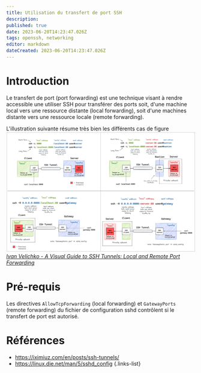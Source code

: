```yaml
---
title: Utilisation du transfert de port SSH
description: 
published: true
date: 2023-06-20T14:23:47.026Z
tags: openssh, networking
editor: markdown
dateCreated: 2023-06-20T14:23:47.026Z
---
```


# Introduction
Le transfert de port (port forwarding) est une technique visant à rendre accessible une utiliser SSH pour transférer des ports soit, d'une machine local vers une ressource distante (local forwarding), soit d'une machines distante vers une ressource locale (remote forwarding).

L'illustration suivante résume très bien les différents cas de figure
![port-forwarding.png](/openssh/port-forwarding.png)
*[Ivan Velichko - A Visual Guide to SSH Tunnels: Local and Remote Port Forwarding](https://iximiuz.com/en/posts/ssh-tunnels/)*

# Pré-requis
Les directives `AllowTcpForwarding` (local forwarding) et `GatewayPorts` (remote forwarding) du fichier de configuration sshd contrôlent si le transfert de port est autorisé.

# Références
- https://iximiuz.com/en/posts/ssh-tunnels/
- https://linux.die.net/man/5/sshd_config
{.links-list}